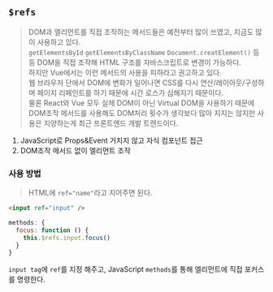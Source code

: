 ## `$refs`

> DOM과 엘리먼트를 직접 조작하는 메서드들은 예전부터 많이 쓰였고, 지금도 많이 사용하고 있다.  
> `getElementsById` `getElementsByClassName` `Document.creatElement()` 등등 DOM을 직접 조작해 HTML 구조를 자바스크립트로 변경이 가능하다.  
> 하지만 Vue에서는 이런 메서드의 사용을 피하라고 권고하고 있다.  
> 웹 브라우저 단에서 DOM에 변화가 일어나면 CSS를 다시 연산/레이아웃/구성하며 페이지 리페인트를 하기 때문에 시간 로스가 심해지기 때문이다.  
> 물론 React와 Vue 모두 실제 DOM이 아닌 Virtual DOM을 사용하기 때문에 DOM조작 메서드를 사용해도 DOM처리 횟수가 생각보다 많아 지지는 않지만 사용은 지양하는게 최근 프론트엔드 개발 트렌드이다.

1. JavaScript로 Props&Event 거치지 않고 자식 컴포넌트 접근
2. DOM조작 메서드 없이 엘리먼트 조작

### 사용 방법

> HTML에 `ref="name"`라고 지어주면 된다.

```html
<input ref="input" />
```

```js
methods: {
  focus: function () {
    this.$refs.input.focus()
  }
}
```

`input tag`에 `ref`를 지정 해주고, JavaScript `methods`를 통해 엘리먼트에 직접 포커스를 명령한다.
